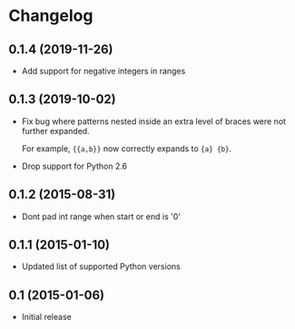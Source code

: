 # Changelog

## 0.1.4 (2019-11-26)

  - Add support for negative integers in ranges

## 0.1.3 (2019-10-02)

  - Fix bug where patterns nested inside an extra level of braces were not
    further expanded.

    For example, `{{a,b}}` now correctly expands to `{a} {b}`.

  - Drop support for Python 2.6

## 0.1.2 (2015-08-31)

  - Dont pad int range when start or end is '0'

## 0.1.1 (2015-01-10)

  - Updated list of supported Python versions

## 0.1 (2015-01-06)

  - Initial release
